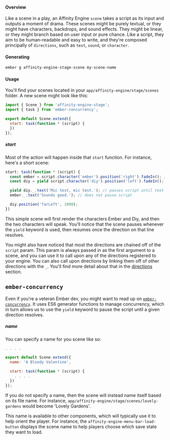 #### Overview

Like a scene in a play, an Affinity Engine `scene` takes a script as its input and outputs a moment of drama. These scenes might be purely textual, or they might have characters, backdrops, and sound effects. They might be linear, or they might branch based on user input or pure chance. Like a script, they aim to be human-readable and easy to write, and they're composed principally of `directions`, such as `text`, `sound`, or `character`.

#### Generating

```bash
ember g affinity-engine-stage-scene my-scene-name
```

#### Usage

You'll find your scenes located in your `app/affinity-engine/stage/scenes` folder. A new scene might look like this:

```js
import { Scene } from 'affinity-engine-stage';
import { task } from 'ember-concurrency';

export default Scene.extend({
  start: task(function * (script) {
  })
});
```

##### start

<div class="row">

<div class="with-aside small-order-2 medium-order-1">

Most of the action will happen inside that `start` function. For instance, here's a short scene:

```js
start: task(function * (script) {
  const ember = script.character('ember').position('right').fadeIn(); // does not pause script
  const diy = yield script.character('diy').position('left').fadeIn(); // pauses script until diy fades in

  yield diy._.text('Mic test, mic test.'); // pauses script until text is closed
  ember._.text('Sounds good.'); // does not pause script

  diy.position('farLeft', 1000);
})
```

This simple scene will first render the characters Ember and Diy, and then the two characters will speak. You'll notice that the scene pauses whenever the `yield` keyword is used, then resumes once the direction on that line resolves.

You might also have noticed that most the directions are chained off of the `script` param. This param is always passed in as the first argument to a scene, and you can use it to call upon any of the directions registered to your engine. You can also call upon directions by linking them off of other directions with the `_`. You'll find more detail about that in the [directions](/components/stage/directions#links) section.

</div>

<aside class="aside ember small-order-1 medium-order-2">

# `ember-concurrency`

Even if you're a veteran Ember dev, you might want to read up on [`ember-concurrency`](http://ember-concurrency.com/). It uses ES6 generator functions to manage concurrency, which in turn allows us to use the `yield` keyword to pause the script until a given direction resolves.

</aside>

</div>

##### name

You can specify a name for you scene like so:

```js
. . . .

export default Scene.extend({
  name: 'A Bloody Valentine',

  start: task(function * (script) {
    . . . .
  })
});
```

If you do not specify a name, then the scene will instead name itself based on its file name. For instance, `app/affinity-engine/stage/scenes/lovely-gardens` would become 'Lovely Gardens'.

This name is available to other components, which will typically use it to help orient the player. For instance, the `affinity-engine-menu-bar-load-button` displays the scene name to help players choose which save state they want to load.

